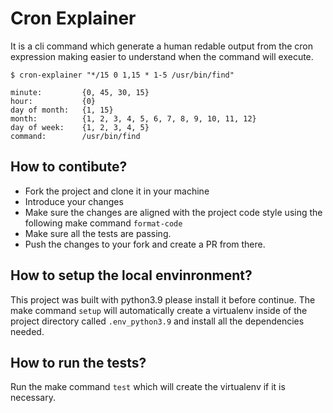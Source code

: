 # Cron Explainer

It is a cli command which generate a human redable output from the cron expression making easier to understand when the command will execute.

    $ cron-explainer "*/15 0 1,15 * 1-5 /usr/bin/find"

    minute:         {0, 45, 30, 15}
    hour:           {0}
    day of month:   {1, 15}
    month:          {1, 2, 3, 4, 5, 6, 7, 8, 9, 10, 11, 12}
    day of week:    {1, 2, 3, 4, 5}
    command:        /usr/bin/find

## How to contibute?

- Fork the project and clone it in your machine
- Introduce your changes
- Make sure the changes are aligned with the project code style using the following make command `format-code`
- Make sure all the tests are passing.
- Push the changes to your fork and create a PR from there.


## How to setup the local envinronment? 

This project was built with python3.9 please install it before continue. The make command `setup` will automatically create a virtualenv inside of the project directory called `.env_python3.9` and install all the dependencies needed.


## How to run the tests?

Run the make command `test` which will create the virtualenv if it is necessary.
